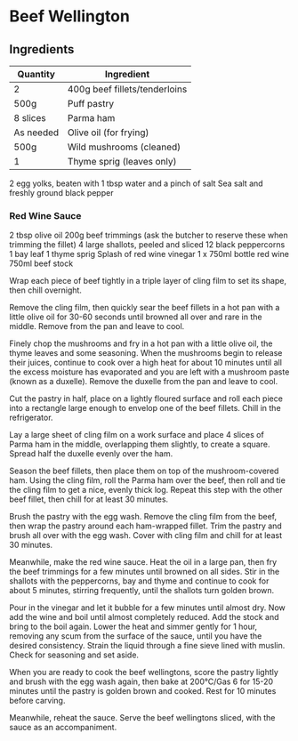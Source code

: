 # Beef Wellington

## Ingredients
| Quantity | Ingredient |
| --- | --- |
| 2 | 400g beef fillets/tenderloins |
| 500g | Puff pastry |
| 8 slices | Parma ham |
| As needed | Olive oil (for frying) |
| 500g | Wild mushrooms (cleaned) |
| 1 | Thyme sprig (leaves only) |


2 egg yolks, beaten with 1 tbsp water and a pinch of salt
Sea salt and freshly ground black pepper

### Red Wine Sauce
2 tbsp olive oil
200g beef trimmings (ask the butcher to reserve these when trimming the fillet)
4 large shallots, peeled and sliced
12 black peppercorns
1 bay leaf
1 thyme sprig
Splash of red wine vinegar
1 x 750ml bottle red wine
750ml beef stock


Wrap each piece of beef tightly in a triple layer of cling film to set its shape, then chill overnight.

Remove the cling film, then quickly sear the beef fillets in a hot pan with a little olive oil for 30-60 seconds until browned all over and rare in the middle. Remove from the pan and leave to cool.

Finely chop the mushrooms and fry in a hot pan with a little olive oil, the thyme leaves and some seasoning. When the mushrooms begin to release their juices, continue to cook over a high heat for about 10 minutes until all the excess moisture has evaporated and you are left with a mushroom paste (known as a duxelle). Remove the duxelle from the pan and leave to cool.

Cut the pastry in half, place on a lightly floured surface and roll each piece into a rectangle large enough to envelop one of the beef fillets. Chill in the refrigerator.

Lay a large sheet of cling film on a work surface and place 4 slices of Parma ham in the middle, overlapping them slightly, to create a square. Spread half the duxelle evenly over the ham.

Season the beef fillets, then place them on top of the mushroom-covered ham. Using the cling film, roll the Parma ham over the beef, then roll and tie the cling film to get a nice, evenly thick log. Repeat this step with the other beef fillet, then chill for at least 30 minutes.

Brush the pastry with the egg wash. Remove the cling film from the beef, then wrap the pastry around each ham-wrapped fillet. Trim the pastry and brush all over with the egg wash. Cover with cling film and chill for at least 30 minutes.

Meanwhile, make the red wine sauce. Heat the oil in a large pan, then fry the beef trimmings for a few minutes until browned on all sides. Stir in the shallots with the peppercorns, bay and thyme and continue to cook for about 5 minutes, stirring frequently, until the shallots turn golden brown.

Pour in the vinegar and let it bubble for a few minutes until almost dry. Now add the wine and boil until almost completely reduced. Add the stock and bring to the boil again. Lower the heat and simmer gently for 1 hour, removing any scum from the surface of the sauce, until you have the desired consistency. Strain the liquid through a fine sieve lined with muslin. Check for seasoning and set aside.

When you are ready to cook the beef wellingtons, score the pastry lightly and brush with the egg wash again, then bake at 200°C/Gas 6 for 15-20 minutes until the pastry is golden brown and cooked. Rest for 10 minutes before carving.

Meanwhile, reheat the sauce. Serve the beef wellingtons sliced, with the sauce as an accompaniment.